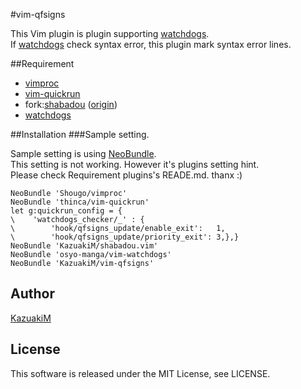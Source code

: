 #vim-qfsigns

This Vim plugin is plugin supporting [watchdogs](https://github.com/osyo-manga/vim-watchdogs).  
If [watchdogs](https://github.com/osyo-manga/vim-watchdogs) check syntax error, this plugin mark syntax error lines.

##Requirement

* [vimproc](https://github.com/Shougo/vimproc)
* [vim-quickrun](https://github.com/thinca/vim-quickrun)
* fork:[shabadou](https://github.com/KazuakiM/shabadou.vim) ([origin](https://github.com/osyo-manga/shabadou.vim))
* [watchdogs](https://github.com/osyo-manga/vim-watchdogs)

##Installation
###Sample setting.

Sample setting is using [NeoBundle](https://github.com/Shougo/neobundle.vim).  
This setting is not working. However it's plugins setting hint.  
Please check Requirement plugins's READE.md. thanx :)

```vim
NeoBundle 'Shougo/vimproc'
NeoBundle 'thinca/vim-quickrun'
let g:quickrun_config = {
\    'watchdogs_checker/_' : {
\        'hook/qfsigns_update/enable_exit':   1,
\        'hook/qfsigns_update/priority_exit': 3,},}
NeoBundle 'KazuakiM/shabadou.vim'
NeoBundle 'osyo-manga/vim-watchdogs'
NeoBundle 'KazuakiM/vim-qfsigns'
```

## Author

[KazuakiM](https://github.com/KazuakiM/)

## License

This software is released under the MIT License, see LICENSE.
